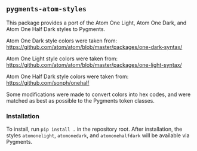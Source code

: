 ## `pygments-atom-styles`

This package provides a port of the Atom One Light, Atom One Dark, and Atom One Half Dark styles to Pygments.

Atom One Dark style colors were taken from: https://github.com/atom/atom/blob/master/packages/one-dark-syntax/

Atom One Light style colors were taken from: https://github.com/atom/atom/blob/master/packages/one-light-syntax/

Atom One Half Dark style colors were taken from: https://github.com/sonph/onehalf

Some modifications were made to convert colors into hex codes, and were matched as best as possible to the Pygments token classes.

### Installation

To install, run `pip install .` in the repository root. After installation, the styles `atomonelight`, `atomonedark`, and `atomonehalfdark` will be available via Pygments.
